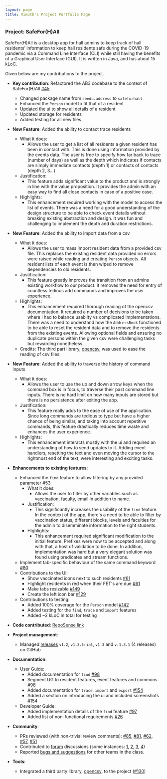```yaml
---
layout: page
title: Vimuth's Project Portfolio Page
---
```

### Project: SafeFor(H)All

SafeFor(H)All is a desktop app for hall admins to keep track of hall residents’ information to keep hall residents safe during the COVID-19 pandemic via a Command Line Interface (CLI) while still having the benefits of a Graphical User Interface (GUI). It is written in Java, and has about 15 kLoC.

Given below are my contributions to the project.

* **Key contribution**: Refactored the AB3 codebase to the context of SafeFor(H)All [#45](https://github.com/AY2122S1-CS2103T-T15-4/tp/pull/45)
    * Changed package name from `seedu.address` to `safeforhall`
    * Enhanced the `Person` model to fit that of a resident
    * Updated the ui to show all details of a resident
    * Updated storage for residents
    * Added testing for all new files

* **New Feature**: Added the ability to contact trace residents
    * What it does:
        * Allows the user to get a list of all residents a given resident has been in contact with.
      This is done using information provided by the events data. The user is free to specify how far back to trace (number of days) as well as the depth which indicates if contacts are simply immediate contacts (depth 1) or contacts of contacts (depth 2, 3...)
    * Justification:
        * This feature adds significant value to the product and is strongly in line with the value proposition. It provides the admin with an easy way to find all close contacts in case of a positive case.
    * Highlights:
        * This enhancement required working with the model to access the list of events. There was a need for a good understanding of the design structure to be able to check event details without breaking existing abstraction and design. It was fun and challenging to implement the depth and duration restrictions.

* **New Feature**: Added the ability to import data from a csv
    * What it does:
        * Allows the user to mass import resident data from a provided csv file. This replaces the existing resident data provided no errors were raised while reading and creating `Person` objects. All resident lists of each event is then wiped to remove dependencies to old residents.
    * Justification:
        * This feature greatly improves the transition from an admins existing workflow to our product. It removes the need for entry of countless tedious add commands and improves the user experience.
    * Highlights:
        * This enhancement required thorough reading of the opencsv documentation. It required a number of decisions to be taken where I had to balance usabilty vs complicated implementations. There was a need to understand how the `AddressBook` functioned to be able to reset the resident data and to remove the residents from the existing events. Allowing optional fields and ensuring no duplicate persons within the given csv were challenging tasks but rewarding nonetheless.
    * Credits: The third part library, [opencsv](http://opencsv.sourceforge.net/), was used to ease the reading of csv files.

* **New Feature**: Added the ability to traverse the history of command inputs
  * What it does:
    * Allows the user to use the up and down arrow keys when the command box is in focus, to traverse their past command line inputs. There is no hard limit on how many inputs are stored but there is no persistence after exiting the app.
  * Justification:
    * This feature really adds to the ease of use of the application. Since long commands are tedious to type but have a higher chance of being similar, and taking into account repetitive commands, this feature drastically reduces time waste and enhances the user experience.
  * Highlights:
    * This enhancement interacts mostly with the ui and required an understanding of how to send updates to it. Adding event handlers, resetting the text and even moving the cursor to the rightmost end of the text, were interesting and exciting tasks.

* **Enhancements to existing features**:
  * Enhanced the `find` feature to allow filtering by any provided parameter [\#53](https://github.com/AY2122S1-CS2103T-T15-4/tp/pull/53)
      * What it does:
          * Allows the user to filter by other variables such as vaccination, faculty, email in addition to name.
      * Justification:
          * This significantly increases the usability of the `find` feature. In the context of the app, there's a need to be able to filter by vaccination status, different blocks, levels and faculties for the admin to disemminate information to the right students.
      * Highlights:
          * This enhancement required significant modification to the initial feature. Prefixes were now to be accepted and along with that, a host of validation to be done. In addition, implementation was hard but a very elegant solution was found using predicates and stream functions.
  * Implement tab-specific behaviour of the same command keyword [\#80](https://github.com/AY2122S1-CS2103T-T15-4/tp/pull/80)
  * Contributions to the UI:
      * Show vaccinated icons next to such residents [\#61](https://github.com/AY2122S1-CS2103T-T15-4/tp/pull/61)
      * Highlight residents in red when their FET's are due [\#61](https://github.com/AY2122S1-CS2103T-T15-4/tp/pull/61)
      * Make tabs resizable [\#149](https://github.com/AY2122S1-CS2103T-T15-4/tp/pull/149)
      * Create the left icon bar [\#129](https://github.com/AY2122S1-CS2103T-T15-4/tp/pull/129)
  * Contributions to testing:
      * Added 100% coverage for the `Person` model [\#142](https://github.com/AY2122S1-CS2103T-T15-4/tp/pull/142)
      * Added testing for the `find`, `trace` and `import` features
      * Added ~2 kLoC in total for testing

* **Code contributed**: [RepoSense link](https://nus-cs2103-ay2122s1.github.io/tp-dashboard/?search=&sort=totalCommits%20dsc&sortWithin=title&timeframe=commit&mergegroup=&groupSelect=groupByRepos&breakdown=true&checkedFileTypes=docs~functional-code~test-code~other&since=2021-09-17&tabOpen=true&tabType=authorship&tabAuthor=VimuthM&tabRepo=AY2122S1-CS2103T-T15-4%2Ftp%5Bmaster%5D&authorshipIsMergeGroup=false&authorshipFileTypes=docs~functional-code~test-code~other&authorshipIsBinaryFileTypeChecked=false&authorshipSortBy=lineOfCode)

* **Project management**:
    * Managed [releases](https://github.com/AY2122S1-CS2103T-T15-4/tp/releases) `v1.2`, `v1.3.trial`, `v1.3` and `v.1.3.1` (4 releases) on GitHub

* **Documentation**:
    * User Guide:
        * Added documentation for `find` [\#98](https://github.com/AY2122S1-CS2103T-T15-4/tp/pull/98)
        * Segment UG to resident features, event features and commons [\#98](https://github.com/AY2122S1-CS2103T-T15-4/tp/pull/98)
        * Added documentation for `trace`, `import` and `export` [\#154](https://github.com/AY2122S1-CS2103T-T15-4/tp/pull/154)
        * Added a section on introducing the ui and included screenshots [\#154](https://github.com/AY2122S1-CS2103T-T15-4/tp/pull/154)
    * Developer Guide:
        * Added implementation details of the `find` feature [\#97](https://github.com/AY2122S1-CS2103T-T15-4/tp/pull/97)
        * Added list of non-functional requirements [\#26](https://github.com/AY2122S1-CS2103T-T15-4/tp/pull/26)

* **Community**:
    * PRs reviewed (with non-trivial review comments): [\#85](https://github.com/AY2122S1-CS2103T-T15-4/tp/pull/85), [\#81](https://github.com/AY2122S1-CS2103T-T15-4/tp/pull/81), [\#62](https://github.com/AY2122S1-CS2103T-T15-4/tp/pull/62), [\#57](https://github.com/AY2122S1-CS2103T-T15-4/tp/pull/57), [\#51](https://github.com/AY2122S1-CS2103T-T15-4/tp/pull/51)
    * Contributed to [forum](https://nus-cs2103-ay2122s1.github.io/dashboards/contents/forum-activities.html#6-dina-ndis-vimuthm-38-posts) discussions (some instances: [1](https://github.com/nus-cs2103-AY2122S1/forum/issues/109#issuecomment-907317863), [2](https://github.com/nus-cs2103-AY2122S1/forum/issues/326#issuecomment-946411200), [3](https://github.com/nus-cs2103-AY2122S1/forum/issues/314#issuecomment-942032282), [4](https://github.com/nus-cs2103-AY2122S1/forum/issues/274#issuecomment-927850889))
    * Reported [bugs and suggestions](https://github.com/VimuthM/ped/issues) for other teams in the class.

* **Tools**:
    * Integrated a third party library, [opencsv](http://opencsv.sourceforge.net/), to the project ([\#130](https://github.com/AY2122S1-CS2103T-T15-4/tp/pull/130))
